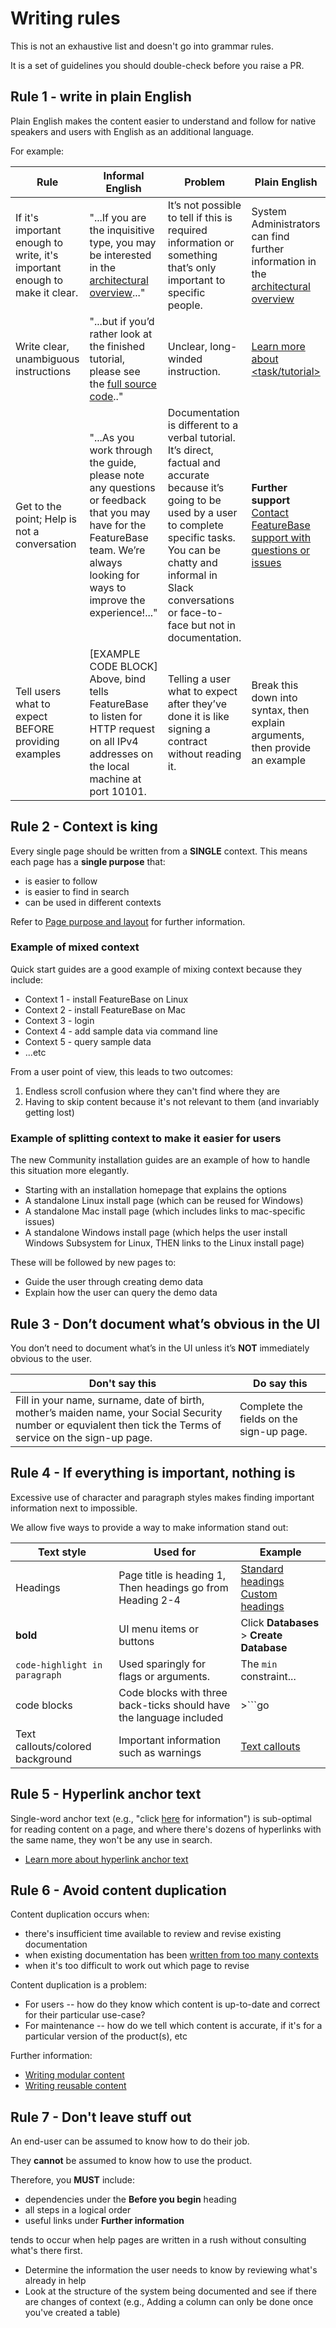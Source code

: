 # Writing rules

This is not an exhaustive list and doesn't go into grammar rules.

It is a set of guidelines you should double-check before you raise a PR.

## Rule 1 - write in plain English

Plain English makes the content easier to understand and follow for native speakers and users with English as an additional language.

For example:

| Rule | Informal English | Problem | Plain English |
|---|---|---|---|
| If it's important enough to write, it's important enough to make it clear. | "...If you are the inquisitive type, you may be interested in the [architectural overview]()..." | It’s not possible to tell if this is required information or something that’s only important to specific people. | System Administrators can find further information in the [architectural overview](URL) |
| Write clear, unambiguous instructions | "...but if you’d rather look at the finished tutorial, please see the [full source code]().." | Unclear, long-winded instruction. | [Learn more about <task/tutorial>](URL) |
| Get to the point; Help is not a conversation | "...As you work through the guide, please note any questions or feedback that you may have for the FeatureBase team. We’re always looking for ways to improve the experience!..." | Documentation is different to a verbal tutorial. It’s direct, factual and accurate because it’s going to be used by a user to complete specific tasks.<br/>You can be chatty and informal in Slack conversations or face-to-face but not in documentation. | **Further support**<br/> [Contact FeatureBase support with questions or issues](#) |
| Tell users what to expect BEFORE providing examples | [EXAMPLE CODE BLOCK]<br/>Above, bind tells FeatureBase to listen for HTTP request on all IPv4 addresses on the local machine at port 10101. | Telling a user what to expect after they’ve done it is like signing a contract without reading it. | Break this down into syntax, then explain arguments, then provide an example |

## Rule 2 - Context is king

Every single page should be written from a **SINGLE** context. This means each page has a **single purpose** that:

* is easier to follow
* is easier to find in search
* can be used in different contexts

Refer to [Page purpose and layout](/help-on-help/style-guide/page-purpose-layout) for further information.

### Example of mixed context

Quick start guides are a good example of mixing context because they include:

* Context 1 - install FeatureBase on Linux
* Context 2 - install FeatureBase on Mac
* Context 3 - login
* Context 4 - add sample data via command line
* Context 5 - query sample data
* ...etc

From a user point of view, this leads to two outcomes:

1. Endless scroll confusion where they can't find where they are
2. Having to skip content because it's not relevant to them (and invariably getting lost)

### Example of splitting context to make it easier for users

The new Community installation guides are an example of how to handle this situation more elegantly.

* Starting with an installation homepage that explains the options
* A standalone Linux install page (which can be reused for Windows)
* A standalone Mac install page (which includes links to mac-specific issues)
* A standalone Windows install page (which helps the user install Windows Subsystem for Linux, THEN links to the Linux install page)

These will be followed by new pages to:

* Guide the user through creating demo data
* Explain how the user can query the demo data

## Rule 3 - Don’t document what’s obvious in the UI

You don’t need to document what’s in the UI unless it’s **NOT** immediately obvious to the user.

| Don't say this | Do say this |
|---|---|
| Fill in your name, surname, date of birth, mother’s maiden name, your Social Security number or equvialent then  tick the Terms of service on the sign-up page. | Complete the fields on the sign-up page. |

## Rule 4 - If everything is important, nothing is

Excessive use of character and paragraph styles makes finding important information next to impossible.

We allow five ways to provide a way to make information stand out:

| Text style | Used for | Example |
|---|---|---|
| Headings | Page title is heading 1, Then headings go from Heading 2-4 | [Standard headings](/help-on-help/style-guide/standard-headings)<br/>[Custom headings](/help-on-help/style-guide/custom-heading-page-title) |
| **bold** | UI menu items or buttons | Click **Databases** > **Create Database** |
| `code-highlight in paragraph` | Used sparingly for flags or arguments. | The `min` constraint... |
| code blocks | Code blocks with three back-ticks should have the language included | >```go |
| Text callouts/colored background | Important information such as warnings | [Text callouts](/help-on-help/writing-help/writing-content-callouts) |

## Rule 5 - Hyperlink anchor text

Single-word anchor text (e.g., "click [here](#) for information") is sub-optimal for reading content on a page, and where there's dozens of hyperlinks with the same name, they won't be any use in search.

* [Learn more about hyperlink anchor text](/help-on-help/writing-help/writing-hyperlinks)

## Rule 6 - Avoid content duplication

Content duplication occurs when:
* there's insufficient time available to review and revise existing documentation
* when existing documentation has been [written from too many contexts](/)
* when it's too difficult to work out which page to revise

Content duplication is a problem:

* For users -- how do they know which content is up-to-date and correct for their particular use-case?
* For maintenance -- how do we tell which content is accurate, if it's for a particular version of the product(s), etc

Further information:
* [Writing modular content](/help-on-help/writing-help/writing-modular-content)
* [Writing reusable content](/help-on-help/writing-help/writing-common-include)

## Rule 7 - Don't leave stuff out

An end-user can be assumed to know how to do their job.

They **cannot** be assumed to know how to use the product.

Therefore, you **MUST** include:

* dependencies under the **Before you begin** heading
* all steps in a logical order
* useful links under **Further information**











 tends to occur when help pages are written in a rush without consulting what's there first.

* Determine the information the user needs to know by reviewing what's already in help
* Look at the structure of the system being documented and see if there are changes of context (e.g., Adding a column can only be done once you've created a table)
